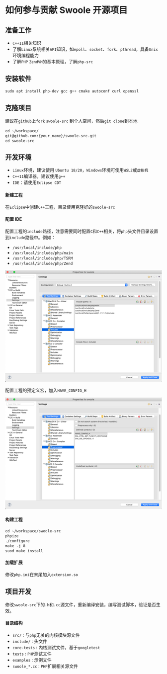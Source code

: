 如何参与贡献 Swoole 开源项目
=====

准备工作
----
* `C++11`相关知识
* 了解`Linux`系统相关`API`知识，如`epoll`、`socket`、`fork`、`pthread`，具备`Unix`环境编程能力
* 了解`PHP` `ZendVM`的基本原理，了解`php-src`

安装软件
----
```php
sudo apt install php-dev gcc g++ cmake autoconf curl openssl
```

克隆项目
----
建议在`github`上`fork` `swoole-src` 到个人空间，然后`git clone`到本地

```shell
cd ~/workspace/
git@github.com:{your_name}/swoole-src.git
cd swoole-src
```

开发环境
----
* `Linux`环境，建议使用 `Ubuntu 18/20`，`Windows`环境可使用`WSL2`或`虚拟机`
* `C++11`编译器，建议使用`g++`
* `IDE`：请使用`Eclipse CDT`

#### 新建工程
在`Eclipse`中创建`C++`工程，目录使用克隆好的`swoole-src`

#### 配置 IDE
配置工程的`include`路径，注意需要同时配置`C`和`C++`相关，将`php`头文件目录设置到`include`路径中。例如：

* `/usr/local/include/php`
* `/usr/local/include/php/main`
* `/usr/local/include/php/TSRM`
* `/usr/local/include/php/Zend`

![include路径](1.png)


配置工程的预定义宏，加入`HAVE_CONFIG_H`

![宏](2.png)

#### 构建工程
```shell
cd ~/workspace/swoole-src
phpize
./configure
make -j 8
suod make install
```

#### 加载扩展
修改`php.ini`在末尾加入`extension.so`

项目开发
---
修改`swoole-src`下的`.h`和`.cc`源文件，重新编译安装，编写测试脚本，验证是否生效。

#### 目录结构

* `src/` : 与`php`无关的内核模块源文件
* `include/` : 头文件
* `core-tests` : 内核测试文件，基于`googletest`
* `tests` : `PHP`测试文件
* `examples` : 示例文件
* `swoole_*.cc` : `PHP`扩展相关源文件

